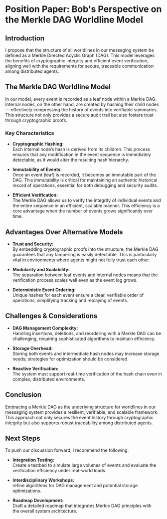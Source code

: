 # Position Paper: Bob's Perspective on the Merkle DAG Worldline Model

## Introduction

I propose that the structure of all worldlines in our messaging system be
defined as a Merkle Directed Acyclic Graph (DAG). This model leverages the
benefits of cryptographic integrity and efficient event verification,
aligning well with the requirements for secure, traceable communication
among distributed agents.

## The Merkle DAG Worldline Model

In our model, every event is recorded as a leaf node within a Merkle DAG.
Internal nodes, on the other hand, are created by hashing their child nodes—
effectively compressing the history of events into verifiable summaries.
This structure not only provides a secure audit trail but also fosters
trust through cryptographic proofs.

### Key Characteristics

- **Cryptographic Hashing:**  
  Each internal node’s hash is derived from its children. This process
  ensures that any modification in the event sequence is immediately
  detectable, as it would alter the resulting hash hierarchy.

- **Immutability of Events:**  
  Once an event (leaf) is recorded, it becomes an immutable part of the
  DAG. This immutability is critical for maintaining an authentic
  historical record of operations, essential for both debugging and
  security audits.

- **Efficient Verification:**  
  The Merkle DAG allows us to verify the integrity of individual events
  and the entire sequence in an efficient, scalable manner. This efficiency
  is a core advantage when the number of events grows significantly over
  time.

## Advantages Over Alternative Models

- **Trust and Security:**  
  By embedding cryptographic proofs into the structure, the Merkle DAG
  guarantees that any tampering is easily detectable. This is particularly
  vital in environments where agents might not fully trust each other.

- **Modularity and Scalability:**  
  The separation between leaf events and internal nodes means that the
  verification process scales well even as the event log grows.

- **Deterministic Event Ordering:**  
  Unique hashes for each event ensure a clear, verifiable order of
  operations, simplifying tracking and replaying of events.

## Challenges & Considerations

- **DAG Management Complexity:**  
  Handling insertions, deletions, and reordering with a Merkle DAG can be
  challenging, requiring sophisticated algorithms to maintain efficiency.

- **Storage Overhead:**  
  Storing both events and intermediate hash nodes may increase storage
  needs; strategies for optimization should be considered.

- **Reactive Verification:**  
  The system must support real-time verification of the hash chain even in
  complex, distributed environments.

## Conclusion

Embracing a Merkle DAG as the underlying structure for worldlines in our
messaging system provides a resilient, verifiable, and scalable framework.
This approach not only secures the event history through cryptographic integrity
but also supports robust traceability among distributed agents.

## Next Steps

To push our discussion forward, I recommend the following:

- **Integration Testing:**  
  Create a testbed to simulate large volumes of events and evaluate the  
  verification efficiency under real-world loads.

- **Interdisciplinary Workshops:**  
  refine algorithms for DAG management and potential storage optimizations.

- **Roadmap Development:**  
  Draft a detailed roadmap that integrates Merkle DAG principles with  
  the overall system architecture.
